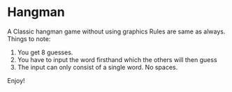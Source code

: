# Hangman
A Classic hangman game without using graphics
Rules are same as always.
Things to note:
1. You get 8 guesses.
2. You have to input the word firsthand which the others will then guess
3. The input can only consist of a single word. No spaces.

Enjoy!
